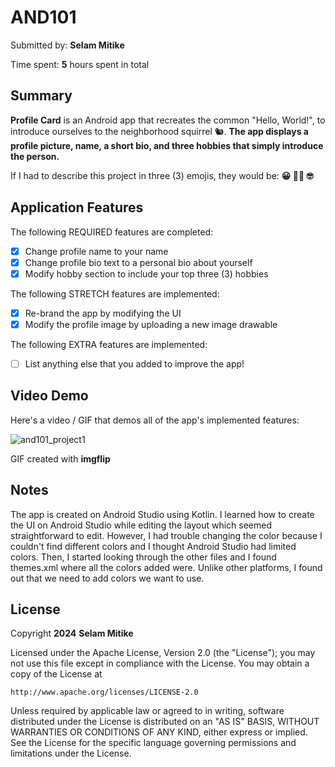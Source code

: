 <!-- (This is a comment) INSTRUCTIONS: Go through this page and fill out any **bolded** entries with their correct values.-->

# AND101

Submitted by: **Selam Mitike**

Time spent: **5** hours spent in total

## Summary

**Profile Card** is an Android app that recreates the common "Hello, World!", to introduce ourselves to the neighborhood squirrel 🐿.  **The app displays a profile picture, name, a short bio, and three hobbies that simply introduce the person.**

If I had to describe this project in three (3) emojis, they would be: **😀 🖐🏽 🤓**

## Application Features

<!-- (This is a comment) Please be sure to change the [ ] to [x] for any features you completed.  If a feature is not checked [x], you might miss the points for that item! -->

The following REQUIRED features are completed:

- [x] Change profile name to your name
- [x] Change profile bio text to a personal bio about yourself
- [x] Modify hobby section to include your top three (3) hobbies

The following STRETCH features are implemented:

- [x] Re-brand the app by modifying the UI
- [x] Modify the profile image by uploading a new image drawable

The following EXTRA features are implemented:

- [ ] List anything else that you added to improve the app!

## Video Demo

Here's a video / GIF that demos all of the app's implemented features:

![and101_project1](https://github.com/smitike/and101-project1-starter/assets/122339212/6e7f8936-b0db-47c1-b4ac-dfa7b336cfbd)

GIF created with **imgflip**

## Notes

The app is created on Android Studio using Kotlin. I learned how to create the UI on Android Studio while editing the layout which seemed straightforward to edit. However, I had trouble changing the color because I couldn't find different colors and I thought Android Studio had limited colors. Then, I started looking through the other files and I found themes.xml where all the colors added were. Unlike other platforms, I found out that we need to add colors we want to use.

## License

Copyright **2024** **Selam Mitike**

Licensed under the Apache License, Version 2.0 (the "License");
you may not use this file except in compliance with the License.
You may obtain a copy of the License at

    http://www.apache.org/licenses/LICENSE-2.0

Unless required by applicable law or agreed to in writing, software
distributed under the License is distributed on an "AS IS" BASIS,
WITHOUT WARRANTIES OR CONDITIONS OF ANY KIND, either express or implied.
See the License for the specific language governing permissions and
limitations under the License.
